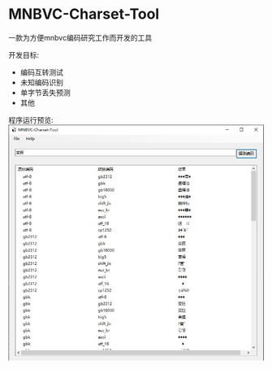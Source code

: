 MNBVC-Charset-Tool
==================

一款为方便mnbvc编码研究工作而开发的工具

开发目标:
* 编码互转测试
* 未知编码识别
* 单字节丢失预测
* 其他

程序运行预览:
![程序运行效果](https://github.com/alanshi/mnbvc-charset-tool/blob/main/docs/example.jpg)


